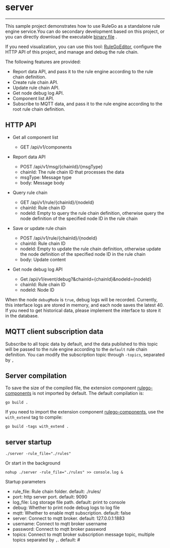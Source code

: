 # server

------

This sample project demonstrates how to use RuleGo as a standalone rule engine service.You can do secondary development based on this project, or you can directly download the executable [binary file](https://github.com/rulego/rulego/releases) .

If you need visualization, you can use this tool: [RuleGoEditor](https://editor.rulego.cc/), configure the HTTP API of this project, and manage and debug the rule chain.

The following features are provided:
* Report data API, and pass it to the rule engine according to the rule chain definition.
* Create rule chain API.
* Update rule chain API.
* Get node debug log API.
* Component list API.
* Subscribe to MQTT data, and pass it to the rule engine according to the root rule chain definition.

## HTTP API

* Get all component list
  - GET /api/v1/components

* Report data API
  - POST /api/v1/msg/{chainId}/{msgType}
  - chainId: The rule chain ID that processes the data
  - msgType: Message type
  - body: Message body

* Query rule chain
  - GET /api/v1/rule/{chainId}/{nodeId}
  - chainId: Rule chain ID
  - nodeId: Empty to query the rule chain definition, otherwise query the node definition of the specified node ID in the rule chain

* Save or update rule chain
  - POST /api/v1/rule/{chainId}/{nodeId}
  - chainId: Rule chain ID
  - nodeId: Empty to update the rule chain definition, otherwise update the node definition of the specified node ID in the rule chain
  - body: Update content

* Get node debug log API
  - Get /api/v1/event/debug?&chainId={chainId}&nodeId={nodeId}
  - chainId: Rule chain ID
  - nodeId:  Node ID

When the node `debugMode` is `true`, debug logs will be recorded. Currently, this interface logs are stored in memory, and each node saves the latest 40. If you need to get historical data, please implement the interface to store it in the database.

## MQTT client subscription data

Subscribe to all topic data by default, and the data published to this topic will be passed to the rule engine according to the `default` rule chain definition.
You can modify the subscription topic through `-topics`, separated by `,`

## Server compilation

To save the size of the compiled file, the extension component [rulego-components](https://github.com/rulego/rulego-components) is not imported by default. The default compilation is:

```shell
go build .
```

If you need to import the extension component [rulego-components](https://github.com/rulego/rulego-components), use the `with_extend` tag to compile:

```shell
go build -tags with_extend .
```

## server startup

```shell
./server -rule_file="./rules"
```

Or start in the background
```shell
nohup ./server -rule_file="./rules" >> console.log &
```

Startup parameters
- rule_file: Rule chain folder. default: ./rules/
- port: http server port. default: 9090
- log_file: Log storage file path. default: print to console
- debug: Whether to print node debug logs to log file
- mqtt: Whether to enable mqtt subscription. default: false
- server: Connect to mqtt broker. default: 127.0.0.1:1883
- username: Connect to mqtt broker username
- password: Connect to mqtt broker password
- topics: Connect to mqtt broker subscription message topic, multiple topics separated by `,`. default: #